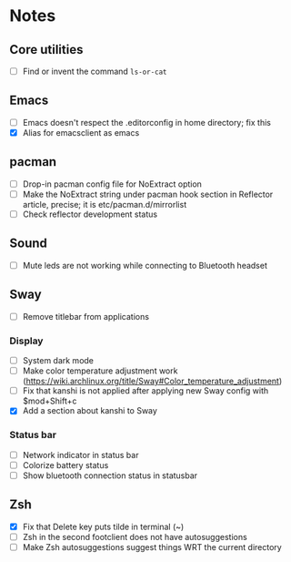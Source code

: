 # Notes

## Core utilities

- [ ] Find or invent the command `ls-or-cat`

## Emacs

- [ ] Emacs doesn't respect the .editorconfig in home directory; fix this
- [x] Alias for emacsclient as emacs

## pacman

- [ ] Drop-in pacman config file for NoExtract option
- [ ] Make the NoExtract string under pacman hook section in Reflector article, precise; it is etc/pacman.d/mirrorlist
- [ ] Check reflector development status

## Sound

- [ ] Mute leds are not working while connecting to Bluetooth headset

## Sway

- [ ] Remove titlebar from applications

### Display

- [ ] System dark mode
- [ ] Make color temperature adjustment work (https://wiki.archlinux.org/title/Sway#Color_temperature_adjustment)
- [ ] Fix that kanshi is not applied after applying new Sway config with $mod+Shift+c
- [x] Add a section about kanshi to Sway

### Status bar

- [ ] Network indicator in status bar
- [ ] Colorize battery status
- [ ] Show bluetooth connection status in statusbar

## Zsh

- [x] Fix that Delete key puts tilde in terminal (~)
- [ ] Zsh in the second footclient does not have autosuggestions
- [ ] Make Zsh autosuggestions suggest things WRT the current directory
